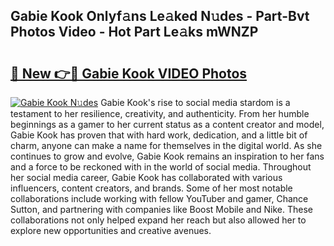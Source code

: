 ## Gabie Kook Onlyf𝚊ns Le𝚊ked N𝚞des - Part-Bvt Photos Video - Hot Part Le𝚊ks mWNZP

# <h2><a href="http://ab23782.deff.icu/?id=Gabie+Kook">🔗 New 👉🔴 Gabie Kook VIDEO Photos</a></h2>

[![Gabie Kook N𝚞des](https://i.imgur.com/rIISA9y.gif)](http://ab23782.deff.icu/?id=Gabie+Kook)
Gabie Kook's rise to social media stardom is a testament to her resilience, creativity, and authenticity. From her humble beginnings as a gamer to her current status as a content creator and model, Gabie Kook has proven that with hard work, dedication, and a little bit of charm, anyone can make a name for themselves in the digital world. As she continues to grow and evolve, Gabie Kook remains an inspiration to her fans and a force to be reckoned with in the world of social media. Throughout her social media career, Gabie Kook has collaborated with various influencers, content creators, and brands. Some of her most notable collaborations include working with fellow YouTuber and gamer, Chance Sutton, and partnering with companies like Boost Mobile and Nike. These collaborations not only helped expand her reach but also allowed her to explore new opportunities and creative avenues.

